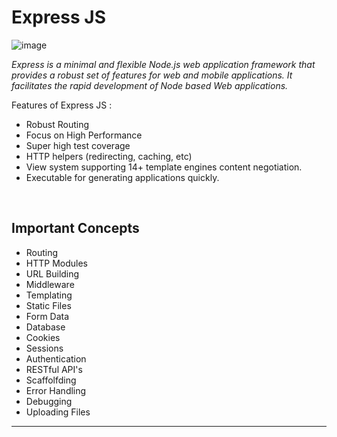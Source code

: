# Express JS
![image](https://img.shields.io/badge/Express.js-000000?style=for-the-badge&logo=express&logoColor=white)

*Express is a minimal and flexible Node.js web application framework that provides a robust set of features for web and mobile applications. It facilitates the rapid development of Node based Web applications.*<br>

Features of Express JS : <br>
 * Robust Routing
 * Focus on High Performance
 * Super high test coverage
 * HTTP helpers (redirecting, caching, etc)
 * View system supporting 14+ template engines content negotiation.
 * Executable for generating applications quickly. 

<br>

## Important Concepts

* Routing
* HTTP Modules
* URL Building
* Middleware
* Templating
* Static Files
* Form Data
* Database
* Cookies
* Sessions
* Authentication 
* RESTful API's 
* Scaffolfding
* Error Handling
* Debugging
* Uploading Files

<hr>




